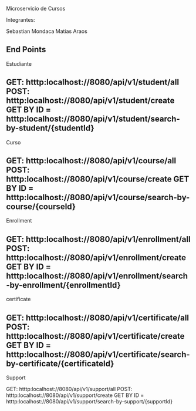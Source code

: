 Microservicio de Cursos

Integrantes:

Sebastian Mondaca
Matias Araos


End Points
---------------------------------------------------------------------------------------
Estudiante

GET: htttp:localhost://8080/api/v1/student/all
POST: htttp:localhost://8080/api/v1/student/create
GET BY ID = htttp:localhost://8080/api/v1/student/search-by-student/{studentId}
---------------------------------------------------------------------------------------
Curso

GET: htttp:localhost://8080/api/v1/course/all
POST: htttp:localhost://8080/api/v1/course/create
GET BY ID = htttp:localhost://8080/api/v1/course/search-by-course/{courseId}
---------------------------------------------------------------------------------------
Enrollment

GET: htttp:localhost://8080/api/v1/enrollment/all
POST: htttp:localhost://8080/api/v1/enrollment/create
GET BY ID = htttp:localhost://8080/api/v1/enrollment/search-by-enrollment/{enrollmentId}
---------------------------------------------------------------------------------------
certificate

GET: htttp:localhost://8080/api/v1/certificate/all
POST: htttp:localhost://8080/api/v1/certificate/create
GET BY ID = htttp:localhost://8080/api/v1/certificate/search-by-certificate/{certificateId}
---------------------------------------------------------------------------------------
Support

GET: htttp:localhost://8080/api/v1/support/all
POST: htttp:localhost://8080/api/v1/support/create
GET BY ID = htttp:localhost://8080/api/v1/support/search-by-support/{supportId}





